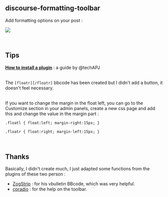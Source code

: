 ## discourse-formatting-toolbar

Add formatting options on your post : 

![](https://github.com/iunctis/discourse-formatting-toolbar/blob/master/formatting.png)


<br>

## Tips

[**How to install a plugin**](https://meta.discourse.org/t/install-a-plugin/19157) : a guide by @techAPJ<br><br>

The `[floatr][/floatr]` bbcode has been created but I didn't add a button, it doesn't feel necessary.<br><br>

If you want to change the margin in the float left, you can go to the Customize section in your admin panels, create a new css page and add this and change the value in the margin part : 

`.floatl {
float:left;
margin-right:15px;
}`


`.floatr {
float:right;
margin-left:15px;
}`


<br>

## Thanks

Basically, I didn't create much, I just adapted some functions from the plugins of these two person :

 - [ZogStrip](https://github.com/discourse/vbulletin-bbcode) : for his vbulletin BBcode, which was very helpful.
 - [cpradio](https://github.com/cpradio) : for the help on the toolbar.
